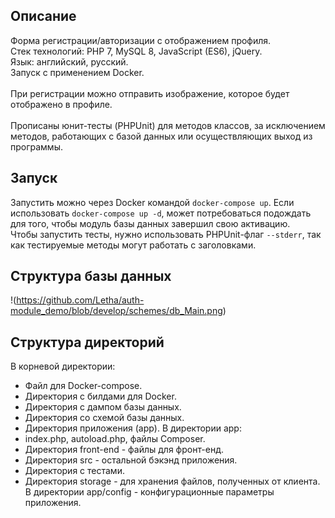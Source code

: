 ## Описание
Форма регистрации/авторизации с отображением профиля.</br>
Стек технологий: PHP 7, MySQL 8, JavaScript (ES6), jQuery.</br>
Язык: английский, русский.</br>
Запуск с применением Docker.</br></br>
При регистрации можно отправить изображение, которое будет отображено в профиле.</br></br>
Прописаны юнит-тесты (PHPUnit) для методов классов, за исключением методов, 
работающих с базой данных или осуществляющих выход из программы.</br>
## Запуск
Запустить можно через Docker командой `docker-compose up`. 
Если использовать `docker-compose up -d`, может потребоваться подождать для того, 
чтобы модуль базы данных завершил свою активацию.</br>
Чтобы запустить тесты, нужно использовать PHPUnit-флаг `--stderr`, 
так как тестируемые методы могут работать с заголовками.</br>
## Структура базы данных
!(https://github.com/Letha/auth-module_demo/blob/develop/schemes/db_Main.png)
## Структура директорий
В корневой директории:
- Файл для Docker-compose.
- Директория с билдами для Docker.
- Директория с дампом базы данных.
- Директория со схемой базы данных.
- Директория приложения (app).
В директории app:
- index.php, autoload.php, файлы Composer.
- Директория front-end - файлы для фронт-енд.
- Директория src - остальной бэкэнд приложения.
- Директория с тестами.
- Директория storage - для хранения файлов, полученных от клиента.
В директории app/config - конфигурационные параметры приложения.
